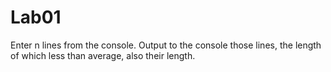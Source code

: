 # Lab01
Enter n lines from the console. Output to the console those lines, the length of which less than average, also their length.
